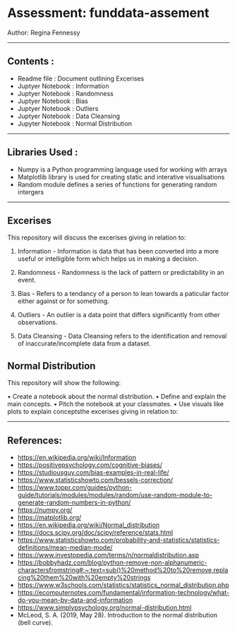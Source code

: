 # Assessment: funddata-assement


Author: Regina Fennessy

--------------------------------------------------------------------------------------------------------------

## Contents :

- Readme file      : Document outlining Excerises
- Juptyer Notebook : Information
- Juptyer Notebook : Randomness
- Juptyer Notebook : Bias
- Juptyer Notebook : Outliers
- Juptyer Notebook : Data Cleansing
- Jupyter Notebook : Normal Distribution

-------------------------------------------------------------------------------------------------------------

## Libraries Used :

- Numpy is a Python programming language used for working with arrays
- Matplotlib library is used for creating static and interative visualisations
- Random module defines a series of functions for generating random intergers

--------------------------------------------------------------------------------------------------------------

## Excerises


This repository will discuss the excerises giving in relation to:

1. Information - Information is data that has been converted into a more useful or intelligible form which helps us in making a decision.

2. Randomness - Randomness is the lack of pattern or predictability in an event.

3. Bias - Refers to a tendancy of a person to lean towards a paticular factor either against or for something.

4. Outliers -  An outlier is a data point that differs significantly from other observations.

5. Data Cleansing - Data Cleansing refers to the identification and removal of inaccurate/incomplete data from a dataset.


 ## Normal Distribution
 
 This repository will show the following:
 
• Create a notebook about the normal distribution.
• Define and explain the main concepts.
• Pitch the notebook at your classmates.
• Use visuals like plots to explain conceptsthe excerises giving in relation to:

-------------------------------------------------------------------------------------------------------------

## References:

- https://en.wikipedia.org/wiki/Information
- https://positivepsychology.com/cognitive-biases/
- https://studiousguy.com/bias-examples-in-real-life/
- https://www.statisticshowto.com/bessels-correction/
- https://www.toppr.com/guides/python-guide/tutorials/modules/modules/random/use-random-module-to-generate-random-numbers-in-python/
- https://numpy.org/
- https://matplotlib.org/
- https://en.wikipedia.org/wiki/Normal_distribution
- https://docs.scipy.org/doc/scipy/reference/stats.html
- https://www.statisticshowto.com/probability-and-statistics/statistics-definitions/mean-median-mode/
- https://www.investopedia.com/terms/n/normaldistribution.asp
- https://bobbyhadz.com/blog/python-remove-non-alphanumeric-charactersfromstring#:~:text=sub()%20method%20to%20remove,replacing%20them%20with%20empty%20strings
- https://www.w3schools.com/statistics/statistics_normal_distribution.php
- https://ecomputernotes.com/fundamental/information-technology/what-do-you-mean-by-data-and-information
- https://www.simplypsychology.org/normal-distribution.html
- McLeod, S. A. (2019, May 28). Introduction to the normal distribution (bell curve). 
